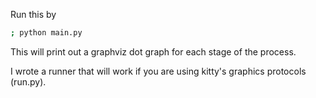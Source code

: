 Run this by
```bash
; python main.py
```

This will print out a graphviz dot graph for each stage of the process.

I wrote a runner that will work if you are using kitty's graphics protocols (run.py).
